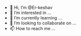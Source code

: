 - 👋 Hi, I’m @Er-keshav
- 👀 I’m interested in ...
- 🌱 I’m currently learning ...
- 💞️ I’m looking to collaborate on ...
- 📫 How to reach me ...

<!---
Er-keshav/Er-keshav is a ✨ special ✨ repository because its `README.md` (this file) appears on your GitHub profile.
You can click the Preview link to take a look at your changes.
--->
